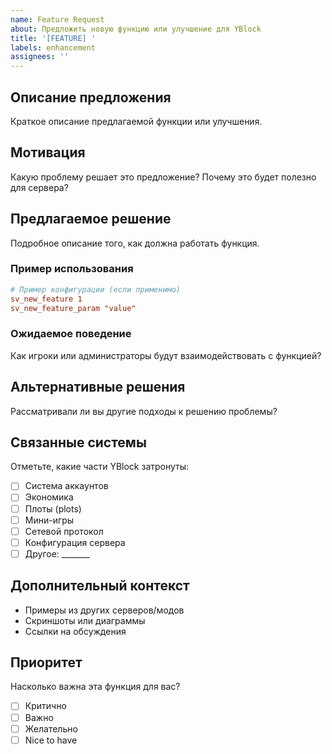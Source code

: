 ```yaml
---
name: Feature Request
about: Предложить новую функцию или улучшение для YBlock
title: '[FEATURE] '
labels: enhancement
assignees: ''
---
```


## Описание предложения
Краткое описание предлагаемой функции или улучшения.

## Мотивация
Какую проблему решает это предложение? Почему это будет полезно для сервера?

## Предлагаемое решение
Подробное описание того, как должна работать функция.

### Пример использования
```cfg
# Пример конфигурации (если применимо)
sv_new_feature 1
sv_new_feature_param "value"
```

### Ожидаемое поведение
Как игроки или администраторы будут взаимодействовать с функцией?

## Альтернативные решения
Рассматривали ли вы другие подходы к решению проблемы?

## Связанные системы
Отметьте, какие части YBlock затронуты:
- [ ] Система аккаунтов
- [ ] Экономика
- [ ] Плоты (plots)
- [ ] Мини-игры
- [ ] Сетевой протокол
- [ ] Конфигурация сервера
- [ ] Другое: _______

## Дополнительный контекст
- Примеры из других серверов/модов
- Скриншоты или диаграммы
- Ссылки на обсуждения

## Приоритет
Насколько важна эта функция для вас?
- [ ] Критично
- [ ] Важно
- [ ] Желательно
- [ ] Nice to have
